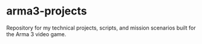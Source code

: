 # arma3-projects
Repository for my technical projects, scripts, and mission scenarios built for the Arma 3 video game.
